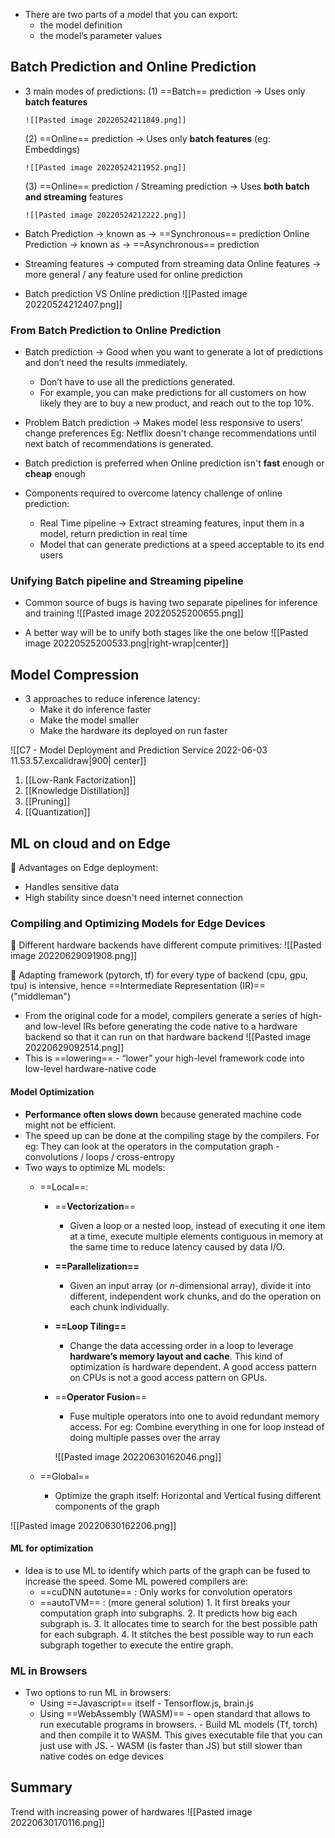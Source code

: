 - There are two parts of a model that you can export:
	- the model definition
	- the model’s parameter values

## Batch Prediction and Online Prediction
- 3 main modes of predictions:
	(1) ==Batch== prediction
	  -> Uses only **batch features**
	  
	  ![[Pasted image 20220524211849.png]]
	  
	(2) ==Online== prediction
	  -> Uses only **batch features** (eg: Embeddings)
	  
	  ![[Pasted image 20220524211952.png]]
	  
	  
	(3) ==Online== prediction / Streaming prediction
	  -> Uses **both batch and streaming** features
	  
	  ![[Pasted image 20220524212222.png]]
	  

- Batch Prediction -> known as -> ==Synchronous== prediction
  Online Prediction -> known as -> ==Asynchronous== prediction

- Streaming features -> computed from streaming data
  Online features -> more general / any feature used for online prediction


- Batch prediction VS Online prediction
  ![[Pasted image 20220524212407.png]]


### From Batch Prediction to Online Prediction
- Batch prediction -> Good when you want to generate a lot of predictions and don’t need the results immediately. 
	- Don’t have to use all the predictions generated. 
	- For example, you can make predictions for all customers on how likely they are to buy a new product, and reach out to the top 10%.

- Problem Batch prediction -> Makes model less responsive to users’ change preferences
  Eg: Netflix doesn't change recommendations until next batch of recommendations is generated. 

- Batch prediction is preferred when Online prediction isn't **fast** enough or **cheap** enough

- Components required to overcome latency challenge of online prediction:
	- Real Time pipeline -> Extract streaming features, input them in a model, return prediction in real time
	- Model that can generate predictions at a speed acceptable to its end users


### Unifying Batch pipeline and Streaming pipeline

- Common source of bugs is having two separate pipelines for inference and training
![[Pasted image 20220525200655.png]]

- A better way will be to unify both stages like the one below 
![[Pasted image 20220525200533.png|right-wrap|center]]



## Model Compression
- 3 approaches to reduce inference latency:
	- Make it do inference faster
	- Make the model smaller
	- Make the hardware its deployed on run faster


![[C7 - Model Deployment and Prediction Service 2022-06-03 11.53.57.excalidraw|900| center]]

1. [[Low-Rank Factorization]]
2. [[Knowledge Distillation]]
3. [[Pruning]]
4. [[Quantization]]


## ML on cloud and on Edge
🥊 Advantages on Edge deployment:
- Handles sensitive data
- High stability since doesn't need internet connection


### Compiling and Optimizing Models for Edge Devices
🥊 Different hardware backends have different compute primitives:
![[Pasted image 20220629091908.png]] 

🥊 Adapting framework (pytorch, tf) for every type of backend (cpu, gpu, tpu) is intensive, hence ==Intermediate Representation (IR)==   ("middleman")
- From the original code for a model, compilers generate a series of high- and low-level
  IRs before generating the code native to a hardware backend so that it can run on that hardware backend
  ![[Pasted image 20220629092514.png]]
- This is ==lowering== - “lower” your high-level framework code into low-level hardware-native code

#### Model Optimization
- **Performance often slows down** because generated machine code might not be efficient. 
- The speed up can be done at the compiling stage by the compilers. For eg: They can look at the operators in the computation graph - convolutions / loops / cross-entropy 
- Two ways to optimize ML models: 
	- ==Local==:
		- ==**Vectorization**==
			- Given a loop or a nested loop, instead of executing it one item at a time, execute multiple elements contiguous in memory at the same time to reduce latency caused by data I/O.
			  
		- **==Parallelization==**
			- Given an input array (or _n_-dimensional array), divide it into different, independent work chunks, and do the operation on each chunk individually.
			  
		- **==Loop Tiling==**
			- Change the data accessing order in a loop to leverage **hardware’s memory layout and cache**. This kind of optimization is hardware dependent. A good access pattern on CPUs is not a good access pattern on GPUs.
			  
		- ==**Operator Fusion**==
			- Fuse multiple operators into one to avoid redundant memory access. For eg: Combine everything in one for loop instead of doing multiple passes over the array
 
			![[Pasted image 20220630162046.png]]
			

	- ==Global==
		- Optimize the graph itself: Horizontal and Vertical fusing different components of the graph

![[Pasted image 20220630162206.png]]


#### ML for optimization
- Idea is to use ML to identify which parts of the graph can be fused to increase the speed. Some ML powered compilers are: 
	- ==cuDNN autotune== : Only works for convolution operators
	- ==autoTVM== :  (more general solution)
		  1.  It first breaks your computation graph into subgraphs.
		  2. It predicts how big each subgraph is.
		  3. It allocates time to search for the best possible path for each subgraph.
		  4. It stitches the best possible way to run each subgraph together to execute the entire graph.

### ML in Browsers
- Two options to run ML in browsers:
	- Using ==Javascript== itself - Tensorflow.js, brain.js
	- Using ==WebAssembly (WASM)== - open standard that allows to run executable programs in browsers. 
		  - Build ML models (Tf, torch) and then compile it to WASM. This gives executable file that you can just use with JS.
		  - WASM (is faster than JS) but still slower than native codes on edge devices




## Summary
Trend with increasing power of hardwares
![[Pasted image 20220630170116.png]]